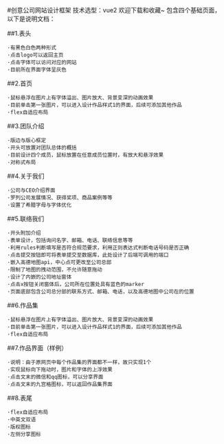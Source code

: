 #创意公司网站设计框架
技术选型：vue2
欢迎下载和收藏~
包含四个基础页面，以下是说明文档：

##1.表头

	·有黑色白色两种形式
	·点击logo可以返回主页
	·点击字体可以访问对应的网站
	·目前所在界面字体呈灰色

##2.首页

	·鼠标悬浮在图片上有字体溢出、图片放大、背景变深的动画效果
	·目前单击第一张图片，可以进入设计作品样式1的界面，后续可添加其他作品
	·flex自适应布局

##3.团队介绍

	·版边与版心框定
	·开头可放置对团队总体的概括
	·目前设计四个成员，鼠标放置在任意成员位置时，有放大和悬浮效果
	·对称式布局

##4.关于我们

	·公司与CEO介绍界面
	·罗列公司发展情况、获得奖项、商品案例等等
	·设置了希腊字母与字体优化

##5.联络我们

	·开头附加介绍
	·表单设计，包括询问名字、邮箱、电话、联络信息等等
	·利用rules判断填写是否符合规范要求，利用正则表达式判断电话号码是否正确
	·点击提交按钮即可将表单提交至数据库，此处设计了后端可调用的端口
	·嵌入高德地图api，中心点可更改至公司总部
	·限制了地图的拽动范围，不允许随意拖动
	·设计了内嵌的公司地址窗体
	·点击x按钮关闭窗体后，公司所在位置处具有蓝色的marker
	·页面底部包含公司总分部的联系方式、邮箱、电话，以及高德地图中公司在的位置

##6.作品集

	·鼠标悬浮在图片上有字体溢出、图片放大、背景变深的动画效果
	·目前单击第一张图片，可以进入设计作品样式1的界面，后续可添加其他作品
	·flex自适应布局

##7.作品界面（样例）

	·说明：由于原网页中每个作品集的界面都不一样，故只实现1个
	·实现鼠标向下拖动时，图片和字体的上浮效果
	·点击文末的微信和qq图标，可以分享界面
	·点击文末的九宫格图标，可以返回作品集界面

##8.表尾

	·flex自适应布局
	·中英文双语
	·版权图标
	·左侧分享图标

